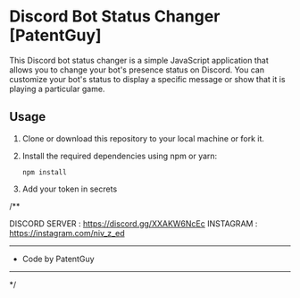 # Discord Bot Status Changer [PatentGuy]

This Discord bot status changer is a simple JavaScript application that allows you to change your bot's presence status on Discord. You can customize your bot's status to display a specific message or show that it is playing a particular game.

## Usage

1. Clone or download this repository to your local machine or fork it.

2. Install the required dependencies using npm or yarn:

   ```shell
   npm install
   ```
3. Add your token in secrets


/**       

  DISCORD SERVER : https://discord.gg/XXAKW6NcEc
  INSTAGRAM : https://instagram.com/niv_z_ed
 * **********************************************
 *   Code by PatentGuy
 * **********************************************
 */
